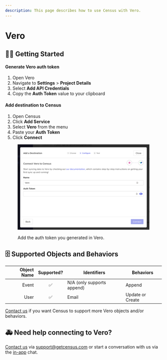 ```yaml
---
description: This page describes how to use Census with Vero.
---
```


# Vero

## 🏃‍♀️ Getting Started

#### Generate Vero auth token

1. Open Vero
2. Navigate to **Settings** > **Project Details**
3. Select **Add API Credentials**
4. Copy the **Auth Token** value to your clipboard

#### Add destination to Census

1. Open Census
2. Click **Add Service**
3. Select **Vero** from the menu
4. Paste your **Auth Token**
5. Click **Connect**

<figure><img src="../.gitbook/assets/Screen Shot 2022-12-30 at 2.36.13 PM.png" alt=""><figcaption><p>Add the auth token you generated in Vero.</p></figcaption></figure>

## 🗄 Supported Objects and Behaviors

| **Object Name** | **Supported?** | **Identifiers**            | **Behaviors**    |
| --------------: | :------------: | -------------------------- | ---------------- |
|           Event |        ✅       | N/A (only supports append) | Append           |
|            User |        ✅       | Email                      | Update or Create |

[Contact us](mailto:support@getcensus.com) if you want Census to support more Vero objects and/or behaviors.

## 🚑 Need help connecting to Vero?

[Contact us](mailto:support@getcensus.com) via support@getcensus.com or start a conversation with us via the [in-app](https://app.getcensus.com) chat.
